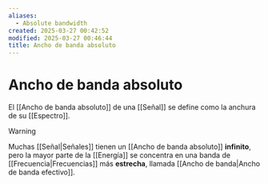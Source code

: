 ```yaml
---
aliases:
  - Absolute bandwidth
created: 2025-03-27 00:42:52
modified: 2025-03-27 00:46:44
title: Ancho de banda absoluto
---
```


# Ancho de banda absoluto

El [[Ancho de banda absoluto]] de una [[Señal]] se define como la anchura de su [[Espectro]].

> [!warning]
> Muchas [[Señal|Señales]] tienen un [[Ancho de banda absoluto]] **infinito**, pero la mayor parte de la [[Energía]] se concentra en una banda de [[Frecuencia|Frecuencias]] más **estrecha**, llamada [[Ancho de banda|Ancho de banda efectivo]].
